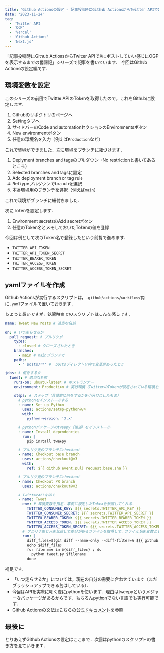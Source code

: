```yaml
---
title: 'Github Actionsの設定 - 記事投稿時にGithub ActionsからTwitter APIでXにポストしていい感じにOGPを表示するまでの奮闘記 その2'
date: '2023-11-24'
tag:
  - 'Twitter API'
  - 'OGP'
  - 'Vercel'
  - 'Github Actions'
  - 'Next.js'
---
```


「記事投稿時にGithub ActionsからTwitter APIでXにポストしていい感じにOGPを表示するまでの奮闘記」シリーズで記事を書いています．
今回はGithub Actionsの設定編です．

## 環境変数を設定

このシリーズの前回でTwitter APIのTokenを取得したので，これをGithubに設定します．

1. Githubのリポジトリのページへ
2. Settingタブへ
3. サイドバーのCode and automationセクションのEnvironmentsボタン
4. New environmentボタン
5. 任意の環境名を入力（例えば`Production`など）

これで環境ができました．次に環境をブランチに紐づけます．

1. Deplyment branches and tagsのプルダウン（No restrictionと書いてあるところ）
2. Selected branches and tagsに設定
3. Add deployment branch or tag rule
4. Ref typeプルダウンでbranchを選択
5. 本番環境用のブランチを選択（例えば`main`）

これで環境がブランチに紐付きました．

次にTokenを設定します．

1. Environment secretsのAdd secretボタン
2. 任意のToken名とメモしておいたTokenの値を登録

今回は例として次のToken名で登録したという前提で進めます．

- `TWITTER_API_TOKEN`
- `TWITTER_API_TOKEN_SECRET`
- `TWITTER_BEARER_TOKEN`
- `TWITTER_ACCESS_TOKEN`
- `TWITTER_ACCESS_TOKEN_SECRET`

## yamlファイルを作成

Github Actionsが実行するスクリプトは，`.github/actions/workflow/`内に`.yaml`ファイルで置いておきます．

ちょっと長いですが，執筆時点でのスクリプトはこんな感じです．

```yaml
name: Tweet New Posts # 適当な名前

on: # いつ走らせるか
  pull_request: # プルリクが
    types:
      - closed # クローズされたとき
    branches:
      - main # mainブランチで
    paths:
      - '_posts/**' # _postsディレクトリ内で変更があったとき

jobs: # 何をするか
  tweet: # 適当な名前
    runs-on: ubuntu-latest # ホストランナー
    environment: Production # 実行環境（TwitterのTokenが設定されている環境を指定する）

    steps: # ステップ（具体的に何をするかを小分けにしたもの）
      # pythonをインストールする
      - name: Set up Python
        uses: actions/setup-python@v4
        with:
          python-version: '3.x'

      # pythonパッケージのtweepy（後述）をインストール
      - name: Install dependencies
        run: |
          pip install tweepy

      # プルリク先のブランチにcheckout
      - name: Checkout base branch
        uses: actions/checkout@v3
        with:
          ref: ${{ github.event.pull_request.base.sha }}

      # プルリク元のブランチにcheckout
      - name: Checkout PR branch
        uses: actions/checkout@v3

      # TwitterAPIを叩く
      - name: Tweet
        env: # 環境変数を指定．事前に設定したTokenを参照してくれる．
          TWITTER_CONSUMER_KEY: ${{ secrets.TWITTER_API_KEY }}
          TWITTER_CONSUMER_SECRET: ${{ secrets.TWITTER_API_SECRET }}
          TWITTER_BEARER_TOKEN: ${{ secrets.TWITTER_BEARER_TOKEN }}
          TWITTER_ACCESS_TOKEN: ${{ secrets.TWITTER_ACCESS_TOKEN }}
          TWITTER_ACCESS_TOKEN_SECRET: ${{ secrets.TWITTER_ACCESS_TOKEN_SECRET }}
        # プルリク先と元を比較して差分があるファイルを取得して，ファイル名を変数としてpythonのスクリプトに渡す
        run: |
          diff_files=$(git diff --name-only --diff-filter=A ${{ github.event.pull_request.base.sha }}.. -- '*.md')
          echo $diff_files
          for filename in ${diff_files} ; do
            python tweet.py $filename
          done
```

補足です．

- 「いつ走らせるか」については，現在の自分の需要に合わせています（まだブラッシュアップできる気はしている）．
- 今回はAPIを実際に叩く際にpythonを使います．理由はtweepyというメジャーなパッケージがあるからです．もちろんpythonでない言語でも実行可能です．
- Github Actionsの文法はこちらの[公式ドキュメント](https://docs.github.com/en/actions/learn-github-actions/understanding-github-actions)を参照

## 最後に

とりあえずGithub Actionsの設定はここまで．次回はpythonのスクリプトの書き方を見ていきます．
